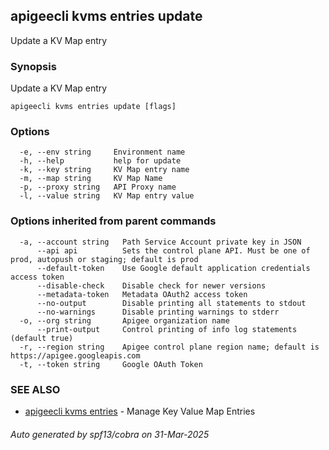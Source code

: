 ## apigeecli kvms entries update

Update a KV Map entry

### Synopsis

Update a KV Map entry

```
apigeecli kvms entries update [flags]
```

### Options

```
  -e, --env string     Environment name
  -h, --help           help for update
  -k, --key string     KV Map entry name
  -m, --map string     KV Map Name
  -p, --proxy string   API Proxy name
  -l, --value string   KV Map entry value
```

### Options inherited from parent commands

```
  -a, --account string   Path Service Account private key in JSON
      --api api          Sets the control plane API. Must be one of prod, autopush or staging; default is prod
      --default-token    Use Google default application credentials access token
      --disable-check    Disable check for newer versions
      --metadata-token   Metadata OAuth2 access token
      --no-output        Disable printing all statements to stdout
      --no-warnings      Disable printing warnings to stderr
  -o, --org string       Apigee organization name
      --print-output     Control printing of info log statements (default true)
  -r, --region string    Apigee control plane region name; default is https://apigee.googleapis.com
  -t, --token string     Google OAuth Token
```

### SEE ALSO

* [apigeecli kvms entries](apigeecli_kvms_entries.md)	 - Manage Key Value Map Entries

###### Auto generated by spf13/cobra on 31-Mar-2025
